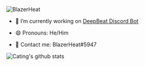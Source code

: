 <p align="left"> <img src="https://komarev.com/ghpvc/?username=BlazerHeat" alt="BlazerHeat" /> </p>

- 🤖 I’m currently working on [DeepBeat Discord Bot](https://discord.com/api/oauth2/authorize?client_id=761475247680520193&permissions=3164160&scope=bot)

- 😄 Pronouns: He/Him

- 💬 Contact me: BlazerHeat#5947

![Cating's github stats](https://github-readme-stats.vercel.app/api?username=BlazerHeat&hide=[])
